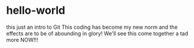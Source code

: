 # hello-world
this just an intro to Git
This coding has become my new norm and the effects are to be of abounding in glory!
We'll see this come together a tad more NOW!!!
